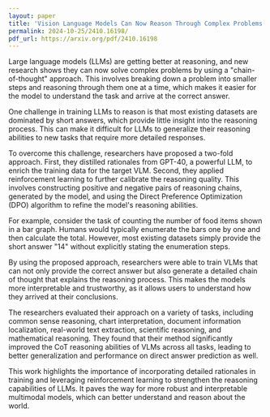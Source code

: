 ```yaml
---
layout: paper
title: 'Vision Language Models Can Now Reason Through Complex Problems'
permalink: 2024-10-25/2410.16198/
pdf_url: https://arxiv.org/pdf/2410.16198
---
```


Large language models (LLMs) are getting better at reasoning, and new research shows they can now solve complex problems by using a "chain-of-thought" approach. This involves breaking down a problem into smaller steps and reasoning through them one at a time, which makes it easier for the model to understand the task and arrive at the correct answer.

One challenge in training LLMs to reason is that most existing datasets are dominated by short answers, which provide little insight into the reasoning process. This can make it difficult for LLMs to generalize their reasoning abilities to new tasks that require more detailed responses.

To overcome this challenge, researchers have proposed a two-fold approach. First, they distilled rationales from GPT-40, a powerful LLM, to enrich the training data for the target VLM. Second, they applied reinforcement learning to further calibrate the reasoning quality. This involves constructing positive and negative pairs of reasoning chains, generated by the model, and using the Direct Preference Optimization (DPO) algorithm to refine the model's reasoning abilities.

For example, consider the task of counting the number of food items shown in a bar graph. Humans would typically enumerate the bars one by one and then calculate the total. However, most existing datasets simply provide the short answer "14" without explicitly stating the enumeration steps.

By using the proposed approach, researchers were able to train VLMs that can not only provide the correct answer but also generate a detailed chain of thought that explains the reasoning process. This makes the models more interpretable and trustworthy, as it allows users to understand how they arrived at their conclusions.

The researchers evaluated their approach on a variety of tasks, including common sense reasoning, chart interpretation, document information localization, real-world text extraction, scientific reasoning, and mathematical reasoning. They found that their method significantly improved the CoT reasoning abilities of VLMs across all tasks, leading to better generalization and performance on direct answer prediction as well. 

This work highlights the importance of incorporating detailed rationales in training and leveraging reinforcement learning to strengthen the reasoning capabilities of LLMs. It paves the way for more robust and interpretable multimodal models, which can better understand and reason about the world.